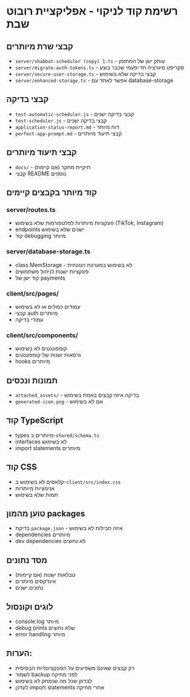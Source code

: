 # רשימת קוד לניקוי - אפליקציית רובוט שבת

## קבצי שרת מיותרים
- `server/shabbat-scheduler (copy) 1.ts` - עותק ישן של המתזמן
- `server/migrate-auth-tokens.ts` - סקריפט מיגרציה חד-פעמי שכבר בוצע
- `server/secure-user-storage.ts` - קבצי בדיקה שלא בשימוש
- `server/enhanced-storage.ts` - אפשר לאחד עם database-storage

## קבצי בדיקה
- `test-automatic-scheduler.js` - קבצי בדיקה ישנים
- `test-scheduler.js` - קבצי בדיקה ישנים
- `application-status-report.md` - דוח מיותר
- `perfect-app-prompt.md` - קבצי תיעוד מיותרים

## קבצי תיעוד מיותרים
- `docs/` - תיקיית מחקר (אם קיימת)
- קבצי README נוספים

## קוד מיותר בקבצים קיימים

### server/routes.ts
- פונקציות מיותרות לפלטפורמות שלא בשימוש (TikTok, Instagram)
- endpoints ישנים שלא בשימוש
- קוד debugging מיותר

### server/database-storage.ts
- class MemStorage - לא בשימוש במערכת הנוכחית
- פונקציות ישנות לניהול משתמשים
- קוד ישן של payments

### client/src/pages/
- עמודים כפולים או לא בשימוש
- קבצי auth מיותרים
- עמודי בדיקה

### client/src/components/
- קומפוננטים לא בשימוש
- גרסאות ישנות של קומפוננטים
- hooks מיותרים

## תמונות ונכסים
- `attached_assets/` - בדיקה איזה קבצים באמת בשימוש
- `generated-icon.png` - אם לא בשימוש

## קוד TypeScript
- types מיותרים ב-`shared/schema.ts`
- interfaces לא בשימוש
- import statements מיותרים

## קוד CSS
- קלאסים לא בשימוש ב-`client/src/index.css`
- אנימציות מיותרות
- תמות שלא בשימוש

## טוען מהמון packages
- בדיקת `package.json` - איזה חבילות לא בשימוש
- dependencies מיותרים
- dev dependencies לא נחוצים

## מסד נתונים
- טבלאות ישנות (אם קיימות)
- אינדקסים מיותרים
- נתונים ישנים

## לוגים וקונסול
- console.log מיותר
- debug prints שלא נחוצים
- error handling מיותר

## הערות:
- רק קבצים שאינם משפיעים על הפונקציונליות הבסיסית
- לשמור backup לפני מחיקה
- לבדוק שכל מה שנמחק לא בשימוש
- לעדכן import statements אחרי מחיקה